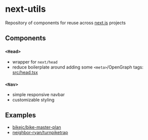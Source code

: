 # next-utils
Repository of components for reuse across [next.js] projects

## Components

### `<Head>`
- wrapper for `next/head`
- reduce boilerplate around adding some `<meta>`/OpenGraph tags: [src/head.tsx](src/head.tsx)

### `<Nav>`
- simple responsive navbar
- customizable styling

## Examples
- [bikejc/bike-master-plan](https://github.com/bikejc/bike-master-plan/blob/main/pages/index.tsx#L6)
- [neighbor-ryan/turnpiketrap](https://github.com/neighbor-ryan/turnpiketrap/blob/main/src/layout.tsx#L3)

[next.js]: https://nextjs.org/

